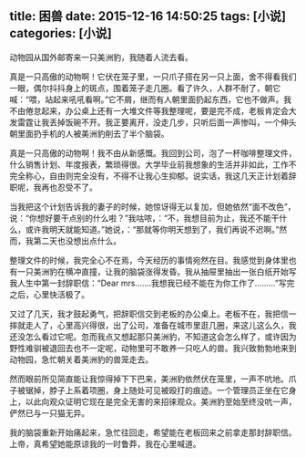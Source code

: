 title: 困兽
date: 2015-12-16 14:50:25
tags: [小说]
categories: [小说]
---

动物园从国外邮寄来一只美洲豹，我随着人流去看。

真是一只高傲的动物啊！它伏在笼子里，一只爪子搭在另一只上面，舍不得看我们一眼，偶尔抖抖身上的斑点，围着笼子走几圈。看了许久，人群不耐了，朝它喊：“喂，站起来吼吼看啊。”它不屑，继而有人朝里面扔起东西，它也不做声。我不由倦怠起来，办公桌上还有一大堆文件等我整理呢，要是完不成，老板肯定会大发雷霆让我丢掉饭碗不开。我正要离开，没走几步，只听后面一声惨叫，一个伸头朝里面扔手机的人被美洲豹削去了半个脑袋。

真是一只高傲的动物啊！我不由从新感慨。我回到公司，泡了一杯咖啡整理文件，什么销售计划、年度报表，繁琐得很。大学毕业前我想象的生活并非如此，工作不完全称心，自由则完全没有，不得不让我心生抑郁。说实话，我这几天正计划着辞职呢，我再也忍受不了。

当我把这个计划告诉我的妻子的时候，她惊讶得无以复加，但她依然“面不改色”，说：“你想好要干点别的什么啦？”我咕哝，：“不，我想目前为止，我还不能干什么，或许我明天就能知道。”她说，：“那就等你明天想到了，我们再说不迟啊。”然而，我第二天也没想出点什么。

整理文件的时候，我完全心不在焉，今天经历的事情宛然在目。我感觉到身体里也有一只美洲豹在横冲直撞，让我的脑袋涨得发昏。我从抽屉里抽出一张白纸开始写我人生中第一封辞职信：“Dear  mrs.......我想我已经不能在为你工作了.........”写完之后，心里快活极了。

又过了几天，我才鼓起勇气，把辞职信交到老板的办公桌上。老板不在，我把信一摔就走人了，心里高兴得很，出了公司，准备在城市里逛几圈，来这儿这么久，我还没怎么看过它呢。忽而我点又想起那只美洲豹，不知道这会怎么样了，或许因为野性难驯被退回去也不一定呢，动物里可不敢养一只吃人的兽。我兴致勃勃地来到动物园，急忙朝关着美洲豹的兽笼走去。

然而眼前所见简直能让我惊得掉下下巴来，美洲豹依然伏在笼里，一声不吭地。爪子被锯掉，脖子上系着项圈，身上随处可见被殴打的痕迹。一个管理员正坐在它身上，以此向观众证明它现在是完全无害的来招徕观众。美洲豹至始至终没吭一声，俨然已与一只猫无异。

我的脑袋重新开始痛起来，急忙往回走，希望能在老板回来之前拿走那封辞职信。上帝，真希望她能原谅我的一时鲁莽，我在心里喊道。
